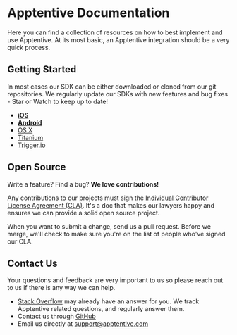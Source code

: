 # Apptentive Documentation

Here you can find a collection of resources on how to best implement and use Apptentive.  At its most basic, an Apptentive integration should be a very quick process.

## Getting Started
In most cases our SDK can be either downloaded or cloned from our git repositories.  We regularly update our SDKs with new features and bug fixes - Star or Watch to keep up to date!

* **[iOS](http://www.apptentive.com/docs/ios/integration/)**
* **[Android](http://www.apptentive.com/docs/android/integration/)**
* [OS X](https://github.com/apptentive/apptentive-osx)
* [Titanium](https://github.com/apptentive/apptentive-titanium)
* [Trigger.io](https://github.com/apptentive/apptentive-trigger-io)

## Open Source
Write a feature?  Find a bug? **We love contributions!**

Any contributions to our projects must sign the [Individual Contributor License Agreement (CLA)](https://docs.google.com/a/apptentive.com/spreadsheet/viewform?formkey=dDhMaXJKQnRoX0dRMzZNYnp5bk1Sbmc6MQ#gid=0). It's a doc that makes our lawyers happy and ensures we can provide a solid open source project.

When you want to submit a change, send us a pull request. Before we merge, we'll check to make sure you're on the list of people who've signed our CLA.

## Contact Us
Your questions and feedback are very important to us so please reach out to us if there is any way we can help.

* [Stack Overflow](http://stackoverflow.com/) may already have an answer for you.  We track Apptentive related questions, and regularly answer them.
* Contact us through [GitHub](https://github.com/apptentive)
* Email us directly at [support@apptentive.com](mailto:support@apptentive.com)
